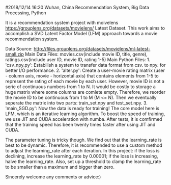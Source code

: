 #2018/12/14 16:20 Wuhan, China Recommendation System, Big Data Processing, Python

It is a recommendation system project with moivelens https://grouplens.org/datasets/movielens/ Latest Dataset. This work aims to accomplish a SVD Latent Factor Model (LFM) approach towards a movie recommendation system.

Data Source: http://files.grouplens.org/datasets/movielens/ml-latest-small.zip
Main Data Files: movies.csv(include movie ID, title, genre), ratings.csv(include user ID, movie ID, rating 1-5)
Main Python Files: 1. 'csv_npy.py': Estabilish a system to transfer data format from csv. to npy. for better I/O performance.
2. 'alter.py': Create a user-movie rating matrix (user - column axis, movie - horizontal axis) that contains elements from 1-5 to represent the rating of each movie by each user. However, movie ID is not a serie of continuous numbers from 1 to N. It would be costly to storage a huge matrix where some columns are comlete empty. Therefore, we reorder the movie ID to be continuous from 1 to M (M <= N). Then we eventually seperate the matrix into two parts: train_set.npy and test_set.npy.
3. 'main_SGD.py': Now the data is ready for training! The core model here is LFM, which is an iterative learning algorithm. To boost the speed of training, we use JIT and CUDA acceleration with numba. After tests, it is comfirmed that the training speed has been twenty times faster after using JIT and CUDA.

The parameter tuning is tricky though. We find out that the learning_rate is best to be dynamic. Therefore, it is recommended to use a custom method to adjust the learning_rate after each iteration. 
In this project: if the loss is declining, increase the learning_rate by 0.00001; if the loss is increasing, halve the learning_rate. Also, set up a threshold to clamp the learning_rate to be smaller than a maximum and bigger than zero.

Sincerely welcome any comments or advice:)
